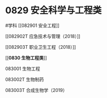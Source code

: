 # 0829 安全科学与工程类
#学科
[[082901 安全工程]]

[[082902T 应急技术与管理（2018）]]

[[082903T 职业卫生工程（2018）]]

[[**0830 生物工程类**]]

083001 生物工程

083002T 生物制药

083003T 合成生物学（2019）